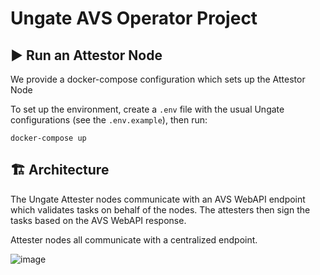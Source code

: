 # Ungate AVS Operator Project 

## ▶️ Run an Attestor Node
We provide a  docker-compose configuration which sets up the Attestor Node

To set up the environment, create a `.env` file with the usual Ungate
configurations (see the `.env.example`), then run:

```console
docker-compose up
```

## 🏗️ Architecture
The Ungate Attester nodes communicate with an AVS WebAPI endpoint which
validates tasks on behalf of the nodes. The attesters then sign the tasks based
on the AVS WebAPI response.

Attester nodes all communicate with a centralized endpoint.

![image](https://github.com/user-attachments/assets/bb118ec0-ae8d-4e01-8e76-9caee34182af)

